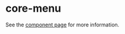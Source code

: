 core-menu
=========

See the [component page](https://polymer-project.org/docs/elements/core-elements.html#core-menu) for more information.
